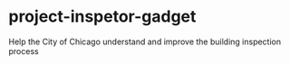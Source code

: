# project-inspetor-gadget
Help the City of Chicago understand and improve the building inspection process
